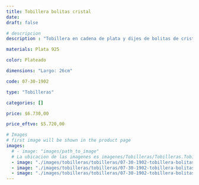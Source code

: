 ```yaml
---
title: Tobillera bolitas cristal
date: 
draft: false

# descripcion
description : "Tobillera en cadena de plata y dijes de bolitas de cristal facetados. Cierre tipo reasa."

materials: Plata 925

color: Plateado

dimensions: "Largo: 26cm"

code: 07-30-1902

type: "Tobilleras"

categories: []

price: $6.730,00

price_eftvo: $5.720,00

# Images
# first image will be shown in the product page
images:
  # - image: "images/path_to_image"
  # La ubicacion de las imagenes es imagenes/Tobilleras/Tobilleras.Tobilleras/07-30-1902-tobillera-bolitas-cristal
  - image: "./images/tobilleras/tobilleras/07-30-1902-tobillera-bolitas-cristal_a.jpg"
  - image: "./images/tobilleras/tobilleras/07-30-1902-tobillera-bolitas-cristal_b.jpg"
  - image: "./images/tobilleras/tobilleras/07-30-1902-tobillera-bolitas-cristal_c.jpg"
---
```

